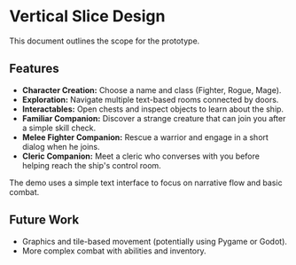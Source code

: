 # Vertical Slice Design

This document outlines the scope for the prototype.

## Features

* **Character Creation:** Choose a name and class (Fighter, Rogue, Mage).
* **Exploration:** Navigate multiple text-based rooms connected by doors.
* **Interactables:** Open chests and inspect objects to learn about the ship.
* **Familiar Companion:** Discover a strange creature that can join you after a simple skill check.
* **Melee Fighter Companion:** Rescue a warrior and engage in a short dialog when he joins.
* **Cleric Companion:** Meet a cleric who converses with you before helping reach the ship's control room.

The demo uses a simple text interface to focus on narrative flow and basic combat.

## Future Work

* Graphics and tile-based movement (potentially using Pygame or Godot).
* More complex combat with abilities and inventory.
